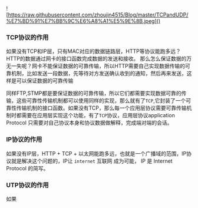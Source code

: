 ![https://raw.githubusercontent.com/zhoujin4515/Blog/master/TCPandUDP/%E7%BD%91%E7%BB%9C%E6%A8%A1%E5%9E%8B.jpeg]()

### TCP协议的作用
如果没有TCP和IP层，只有MAC对应的数据链路层，HTTP等协议能跑多远？
HTTP的数据通过网卡的接口函数完成数据的发送和接收。
那么怎么保证数据的万无一失呢？网卡不能保证数据的可靠传输，所以HTTP需要自己实现数据传输的可靠机制，比如发送一段数据，先等待对方发送确认收到的通知，然后再来发送，这样是可以保证数据的可靠传输

同样FTP,STMP都是要保证数据的可靠传输，所以它们都需要实现数据可靠的传输，这些可靠性传输机制都可以使用同样的实现，那么就有了`TCP`,它封装了一个可靠性传输机制的接口函数。如果没有TCP，那么每一个应用层协议需要可靠传输机制时都需要在应用层实现这个功能，有了`TCP`协议，应用层协议application Protocol 只需要对自己协议本身和协议数据做解释，完成端对端的会话。

### IP协议的作用
如果没有IP层，HTTP + TCP + 以太网能跑多远，也就是一个广播域的范围，IP协议就是解决这个问题的，IP让 `internet` 互联网 成为可能， IP 是 Internet Protocol 的简写。

### UTP协议的作用
如果
